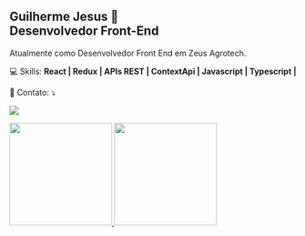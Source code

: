 <h2>
<strong>Guilherme Jesus 👋</strong>
<br>
Desenvolvedor Front-End
</h2>

<p align="left"> 
Atualmente como Desenvolvedor Front End em Zeus Agrotech.
</p>

<p align="left">
  💻 Skills: <strong> React | Redux | APIs REST | ContextApi | Javascript | Typescript | </strong>
</p>

<p align="left">
  💌 Contato: ⤵️
</p>

<p align="left">
  <a href="https://www.linkedin.com/in/guilhermehcj/" alt="Linkedin">
  <img src="https://img.shields.io/badge/-Linkedin-0e76a8?style=flat-square&logo=Linkedin&logoColor=white&link=https://www.linkedin.com/in/guilhermehcj/" /></a>
</p>
<div>
<a href="https://github.com/Guilherme-Jesus">
<img height="180em" src="https://github-readme-stats.vercel.app/api?username=Guilherme-Jesus&count_private=true&show_icons=true&theme=gruvbox"/>
<img height="180em" src="https://github-readme-stats.vercel.app/api/top-langs/?username=Guilherme-Jesus&count_private=true&layout=compact&&theme=gruvbox"/>
<!-- <img height="180em" src="https://github-readme-stats.vercel.app/api?username=Guilherme-Jesus&show_icons=true&theme=tokyonight&include_all_commits=true&count_private=true&hide=stars,issues,contribs"/> -->
</div>
